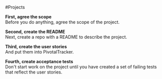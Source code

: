 #Projects  

**First, agree the scope**     
Before you do anything, agree the scope of the project.  

**Second, create the README**     
Next, create a repo with a README to describe the project.  

**Third, create the user stories**     
And put them into PivotalTracker.  

**Fourth, create acceptance tests**     
Don't start work on the project until you have created a set of failing tests that reflect the user stories.